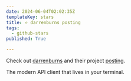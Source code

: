 ```yaml
---
date: 2024-06-04T02:02:35Z
templateKey: stars
title: ⭐ darrenburns posting
tags:
  - github-stars
published: True

---
```


Check out [darrenburns](https://github.com/darrenburns) and their project [posting](https://github.com/darrenburns/posting).

The modern API client that lives in your terminal.
